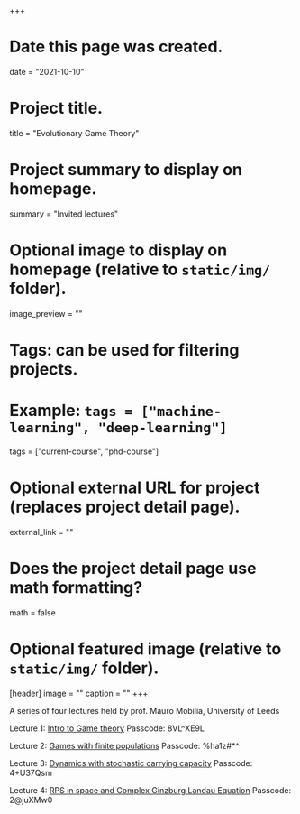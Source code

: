 +++
# Date this page was created.
date = "2021-10-10"

# Project title.
title = "Evolutionary Game Theory"

# Project summary to display on homepage.
summary = "Invited lectures"

# Optional image to display on homepage (relative to `static/img/` folder).
image_preview = ""

# Tags: can be used for filtering projects.
# Example: `tags = ["machine-learning", "deep-learning"]`
tags = ["current-course", "phd-course"]

# Optional external URL for project (replaces project detail page).
external_link = ""

# Does the project detail page use math formatting?
math = false

# Optional featured image (relative to `static/img/` folder).
[header]
image = ""
caption = ""
+++

A series of four lectures held by prof. Mauro Mobilia, University of Leeds

Lecture 1: [Intro to Game theory](https://unipd.zoom.us/rec/share/vIcL_OHlK02949LsJkeE_WKL-V5t0F6BFlp0rwjElqEWfJZgkgFRYcfPF3cPbOKo.EEf5JHKCCtgXXBrn)
Passcode: 8VL^XE9L

Lecture 2: [Games with finite populations](https://unipd.zoom.us/rec/share/Xk_r61tUtuoIAfWKCm3zk9fsVxiIXRwB7nK62HYDcMDjQOFHoTBsteSh3SAHQzI8.xQP_rZaM9X8WIAoc)
Passcode: %ha1z#*^

Lecture 3: [Dynamics with stochastic carrying capacity](https://unipd.zoom.us/rec/share/Sg4XYX6iQe2lEEZJeQ3iCE5DagfYTMvzr5iW1oX7k85g3gYNGMDINV0_hHGKI4HE.lrQjLzQeut_tWLUl)
Passcode: 4+U37Qsm

Lecture 4: [RPS in space and Complex Ginzburg Landau Equation](https://unipd.zoom.us/rec/share/hGCRWAntM_9SSGxQ3twtCbDIpnLVZiuXDy0Vx2aFsj5jSw5YJv2JkdDIrPIPaYcR.yPsTv3tU-cYGI9gr)
Passcode: 2@juXMw0
